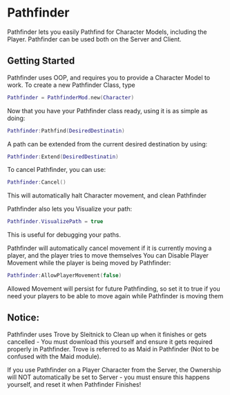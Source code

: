 # Pathfinder

Pathfinder lets you easily Pathfind for Character Models, including the Player. Pathfinder can be used both on the Server and Client.

## Getting Started
Pathfinder uses OOP, and requires you to provide a Character Model to work. To create a new Pathfinder Class, type
```lua
Pathfinder = PathfinderMod.new(Character)
```

Now that you have your Pathfinder class ready, using it is as simple as doing:
```lua
Pathfinder:Pathfind(DesiredDestinatin)
```
A path can be extended from the current desired destination by using:
```lua
Pathfinder:Extend(DesiredDestinatin)
```

To cancel Pathfinder, you can use:
```lua
Pathfinder:Cancel()
```
This will automatically halt Character movement, and clean Pathfinder

Pathfinder also lets you Visualize your path:
```lua
Pathfinder.VisualizePath = true
```
This is useful for debugging your paths.

Pathfinder will automatically cancel movement if it is currently moving a player, and the player tries to move themselves
You can Disable Player Movement while the player is being moved by Pathfinder:
```lua
Pathfinder:AllowPlayerMovement(false)
```
Allowed Movement will persist for future Pathfinding, so set it to true if you need your players to be able to move again while Pathfinder is moving them

## Notice:
Pathfinder uses Trove by Sleitnick to Clean up when it finishes or gets cancelled - You must download this yourself and ensure it gets required properly in Pathfinder. Trove is referred to as Maid in Pathfinder (Not to be confused with the Maid module).

If you use Pathfinder on a Player Character from the Server, the Ownership will NOT automatically be set to Server - you must ensure this happens yourself, and reset it when Pathfinder Finishes!